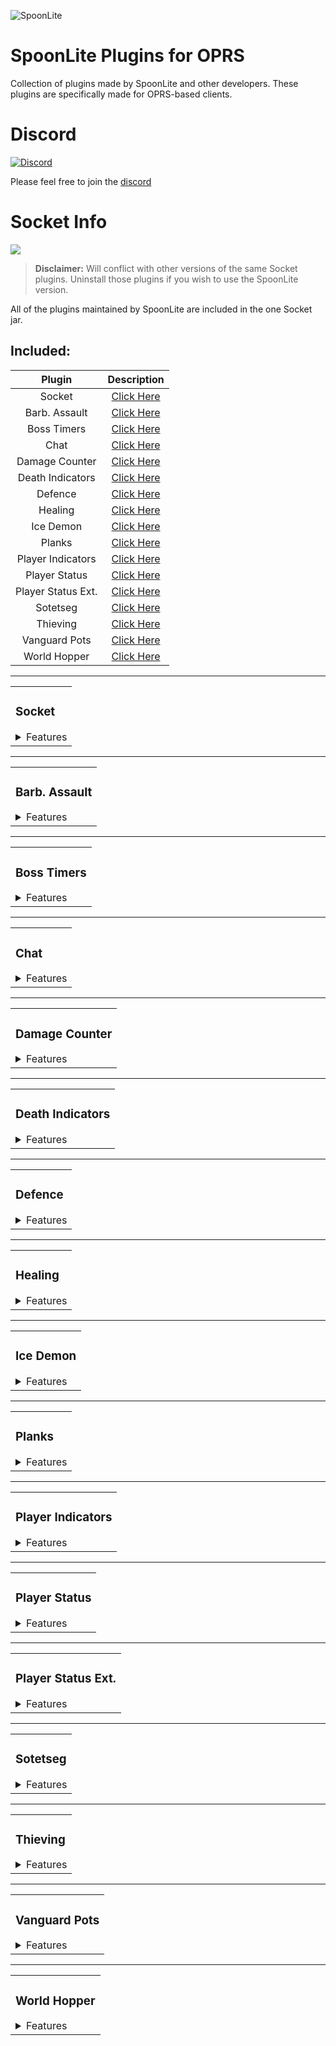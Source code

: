 ![SpoonLite](https://raw.githubusercontent.com/SpoonLite/spoon-plugins/main/SpoonLiteDisc.png)
# SpoonLite Plugins for OPRS
Collection of plugins made by SpoonLite and other developers. These plugins are specifically made for OPRS-based clients.
# Discord 
[![Discord](https://img.shields.io/discord/603461130257432592.svg)](https://discord.gg/mZvA6My)

Please feel free to join the [discord](https://discord.gg/mZvA6My)
# Socket Info
<img src="https://img.shields.io/badge/version-1.0.8-blue?style=flat-square">

> **Disclaimer:** Will conflict with other versions of the same Socket plugins. Uninstall those plugins if you wish to use the SpoonLite version.

All of the plugins maintained by SpoonLite are included in the one Socket jar.

## Included:
| Plugin             | Description                         |
|:------------------:|:-----------------------------------:|
| Socket             | [Click Here](#socket)               |
| Barb. Assault      | [Click Here](#barb-assault)         |
| Boss Timers        | [Click Here](#boss-timers)          |
| Chat               | [Click Here](#chat)                 |
| Damage Counter     | [Click Here](#damage-counter)       |
| Death Indicators   | [Click Here](#death-indicators)     |
| Defence            | [Click Here](#defence)              |
| Healing            | [Click Here](#healing)              |
| Ice Demon          | [Click Here](#ice-emon)             |
| Planks             | [Click Here](#planks)               |
| Player Indicators  | [Click Here](#player-indicators)    |
| Player Status      | [Click Here](#player-status)        |
| Player Status Ext. | [Click Here](#player-status-ext)    |
| Sotetseg           | [Click Here](#sotetseg)             |
| Thieving           | [Click Here](#thieving)             |
| Vanguard Pots      | [Click Here](#vanguard-pots)        |
| World Hopper       | [Click Here](#world-hopper)         |

---
<table>
<tr>
<td>
    
### Socket
<details>
    <summary>Features</summary>
    
```
- 3 Server Address Options - American [Yuri], Aus [McNeill], Custom
- Option to disable join/leave chat messages
- Show connection infobox [Green if connected, red if disconnected]
```
</details>

</td>
</tr>
</table>    
    
---
<table>
<tr>
<td>

### Barb. Assault
<details>
    <summary>Features</summary>
    
```
- Infobox that displays your current role's style
- Highlights correct eggs to pick up
- Removes clickbox on the wrong style eggs
- Left click call on the horn
- Highlights the correct attack style to use in the weapon tab
- Highlights the correct item specific to your role
- Hide HP overlay
- Highlight role-specific NPCs
- Remove use food on any NPC except healers
- Vending machine highlight based off your role
- Cannon clickbox highlight
- Disco Queen
- Messages
```
    
</details>

</td>
</tr>
</table>   

---
<table>
<tr>
<td>

### Boss Timers
<details>
    <summary>Features</summary>
    
```
- Shows respawn timers in multiple worlds
- Option to show the respawn timer if anyone in socket sees the boss die
```
    
</details>

</td>
</tr>
</table>   

---
<table>
<tr>
<td>

### Chat
<details>
    <summary>Features</summary>
    
```
- Sends chat messages across socket [For all you people frequently finding yourselves muted]
- Option to set an icon next to your name in socket chat messages
- Option to show the time and date
- Option to show socket chat messages as overhead text [additional option to exempt the local player]
- Option to set a custom message at the beginning of each socket message. Example: [Socket Chat] would show before each message
- Option to send socket chat messages using a fake name 
```
    
</details>

</td>
</tr>
</table>  

---
<table>
<tr>
<td>

### Damage Counter
<details>
    <summary>Features</summary>
    
```
- Tracks the damage of everybody in socket
- Clears boss damage on kill for either any boss death, only your world, or any world
- Message that outputs your damage, personal damage percent, and total damage
- Option to track only boss damage
- Option to show total damage in the overlay
- Option to highlight both yourself and other players in the overlay that tracks all players' damages
- Option to change the background style and color of the damage overlay
- Show difference overlay [Simple overlay that shows the difference in damage between the boostee that you set and you - negative means you are above them]
- Snipe warning and at risk of sniping warning to recolor the damage in show difference overlay
- Option to set your account as the main account [Makes the show difference overlay text white]
```
    
</details>

</td>
</tr>
</table>  

---
<table>
<tr>
<td>

### Death Indicators
<details>
    <summary>Features</summary>
    
```
- Hides and/or highlights Nylos that are predicted to die by someone in the same socket
```
    
</details>

</td>
</tr>
</table>  

---
<table>
<tr>
<td>

### Defence
<details>
    <summary>Features</summary>
    
```
- Infobox that displays the calculated amount of defence a boss has
- Low defence threshold [Changes the text color of the infobox when beneath that defence level]
- Infobox that displays when vulnerability successfully lands
- Option to highlight NPCs that someone has successfully landed vulnerability on
- Corp chally helper [Red = don't chally, Green = chally]
```
    
</details>

</td>
</tr>
</table>  

---
<table>
<tr>
<td>

### Healing
<details>
    <summary>Features</summary>
    
```
- Option to show the amount of HP of everyone in socket on the respective players
- Option to highlight players in socket with a hull or outline
- Can set colors and HP amounts for high, middle and low HP thresholds
- HP thresholds determine text and highlight color for each player
- Option to display the HP on all players or specific players
- Option to show each players' HP amount when they are right clicked
- Option to show each players' name next to their HP amount in the overlay
- Option to only show HP/highlight players above a specific HP threshold
- Set highest priority allows the overlays to appear over widgets [turn off and on plugin again for it to work]
- Heal other MES [Lowest HP player in a stack can be left clicked when the heal other spell is selected] 
```
    
</details>

</td>
</tr>
</table>  

---
<table>
<tr>
<td>

### Ice Demon
<details>
    <summary>Features</summary>
    
```
- Sends how many kindling each player in socket has cut
- Option for CM preppers/scavers to see the overlay when at scavengers
- Estimate the kindling needed based on the scale of the raid
- Ice demon spawn ticks
- Ice demon HP [before thawing]
- Option to highlight unlit braziers
- Dump message
```
    
</details>

</td>
</tr>
</table>  

---
<table>
<tr>
<td>

### Planks
<details>
    <summary>Features</summary>
    
```
- Highlights the tile where someone in socket receives a planks drop [displays their name]
- Split timer and message so you can flame them if they are slow to build the chest
```
    
</details>

</td>
</tr>
</table>  

---
<table>
<tr>
<td>

### Player Indicators
<details>
    <summary>Features</summary>
    
```
- Highlights the names of players in Socket
- Option to show socket players in the minimap
- Takes higher priority than player indicators
```
    
</details>

</td>
</tr>
</table>  

---
<table>
<tr>
<td>

### Player Status
<details>
    <summary>Features</summary>
    
```
- Shows multiple timers for players in socket [Venge, stamina, overload, prayer enhance, imbued heart, divine potions]
- Show vengeance active can display the venge icon on only players in socket or all players that are venged
- Option to show the team's health, prayer, run energy, and special
- Whitelist to only display information about specific players
- Option to show players that can use energy transfer [All or specific]
- Spec threshold [displays special icon and amount on players beneath this threshold]
```
    
</details>

</td>
</tr>
</table>  

---
<table>
<tr>
<td>

### Player Status Ext.
<details>
    <summary>Features</summary>
    
```
- Super toxic plugin
- Displays teammates who have attacked with the wrong style, under a specific level, and/or without prayer
- Works in cox, tob, both raids, or everywhere
```
    
</details>

</td>
</tr>
</table>  

---
<table>
<tr>
<td>

### Sotetseg
<details>
    <summary>Features</summary>
    
```
- Shows the solved maze tiles of players chosen in socket
- Option to show test tiles to configure the tiles how you prefer
- Option to show the local player's true tile when the maze is active
- Invisible ball warning [infobox and target highlight]
- Option to flash the screen when you are chosen
- Remove flash bang [white screen]
- Show the predicted fastest maze solving tiles
- Instance timer for the maze to skip the last tile
- Custom chosen text
```
    
</details>

</td>
</tr>
</table>  

---
<table>
<tr>
<td>

### Thieving
<details>
    <summary>Features</summary>
    
```
- De0's grub counter but works with socket
- Shows exact grub amounts for players in socket and predicts the amount for players out of socket
- Potential bat chest highlight
- Chest success rate message
- Option to display the grub amount overlay at prep
- Bats message
- Message that tells players when to dump
- Option to display the minimum amount of grubs needed based off the scale of the raid
```
    
</details>

</td>
</tr>
</table>  

---
<table>
<tr>
<td>

### Vanguard Pots
<details>
    <summary>Features</summary>
    
```
- Sends a message to everyone in socket saying who got overloads from vanguards
- Option to show a panel in prep and vanguards of how many overloads were dropped
```
    
</details>

</td>
</tr>
</table>  

---
<table>
<tr>
<td>

### World Hopper
<details>
    <summary>Features</summary>
    
```
- Same features as RuneLite's world hopper
- Can set a custom world list to hop to [this list is sent to everyone in socket when someone changes the list]
- Queue hopping if you tried to hop during combat
- Option to not allow hopping until the selected hoppers switch worlds first
```
    
</details>

</td>
</tr>
</table>  
